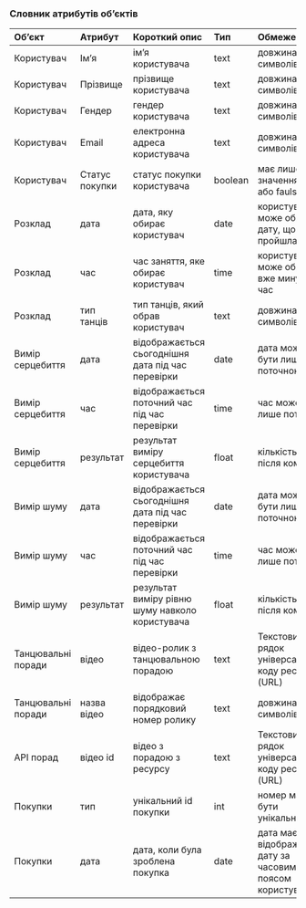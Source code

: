### Словник атрибутів об’єктів

|Обʼєкт| Атрибут|Короткий опис|Тип|Обмеження|
|:-    |:-      |:-           |:- |:-       |
|Користувач    |  Імʼя           |  імʼя користувача  |   text    |   довжина <50 символів    |
|  Користувач  |  Прізвище       |  прізвище користувача  |    text   |    довжина <70 символів   |
|  Користувач  |  Гендер         |  гендер користувача  |   text    |    довжина <30 символів   |
|   Користувач |  Email          |  електронна адреса користувача  |    text   |   довжина <200 символів    |
|   Користувач |  Статус покупки |  статус покупки користувача  |   boolean |   має лише значення true або faulse    |
|  Розклад | дата       |  дата, яку обирає користувач  |    date   |   користувач не може обрати дату, що вже пройшла    |
|  Розклад | час        |  час заняття, яке обирає користувач  |   time    |   користувач не може обрати вже минулий час   |
|  Розклад | тип танців |  тип танців, який обрав користувач  |  text   |    довжина <100 символів   |
| Вимір серцебиття | дата     |  відображається сьогоднішня дата під час перевірки  |   date     |   дата може бути лише поточною   |
| Вимір серцебиття | час      |  відображається поточний час під час перевірки  |    time    |   час може бути лише поточним   |
| Вимір серцебиття | результат|  результат виміру серцебиття користувача  |   float    |   кількість знаків після коми - 1    |
| Вимір шуму | дата     |  відображається сьогоднішня дата під час перевірки  |   date     |   дата може бути лише поточною    |
| Вимір шуму | час      |  відображається поточний час під час перевірки  |     time   |    час може бути лише поточним    |
| Вимір шуму | результат|  результат виміру рівню шуму навколо користувача  |   float    |   кількість знаків після коми - 2    |
| Танцювальні поради | відео       |  відео-ролик з танцювальною порадою   |    text   |   Текстовий рядок універсального коду ресурсу (URL)    |
| Танцювальні поради | назва відео |  відображає порядковий номер ролику  |   text    |    довжина <50 символів    |
| API порад | відео id |  відео з порадою з ресурсу   |   text   |  Текстовий рядок універсального коду ресурсу (URL)     |
| Покупки | тип  |  унікальний id покупки  |    int    |    номер має бути унікальним   |
| Покупки | дата |  дата, коли була зроблена покупка  |    date   |    дата має відображати дату за часовим поясом користувача   |
